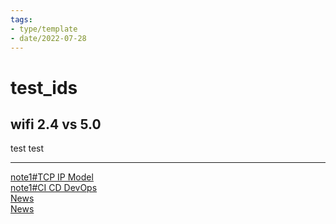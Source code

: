 ```yaml
---
tags:
- type/template
- date/2022-07-28
---
```

   
# test_ids   
## wifi 2.4 vs 5.0   
test test   
   
   
   
---   
   
   
   
   
[note1#TCP IP Model](./note1.md#tcp-ip-model)   
[note1#CI CD DevOps](./note1.md#ci-cd-devops)   
[News](./test/News.md)   
[News](./News.md)